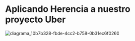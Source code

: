 # Aplicando Herencia a nuestro proyecto Uber
![diagrama_10b7b328-fbde-4cc2-b758-0b31ec6f0260](https://user-images.githubusercontent.com/7098685/134235516-6c8a5231-0edd-4f5b-b08e-acee3ee19456.jpeg)
